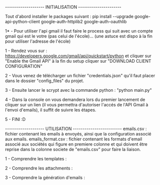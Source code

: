 -------------------- INITIALISATION ----------------------

Tout d'abord installer le packages suivant :
pip install --upgrade google-api-python-client google-auth-httplib2 google-auth-oauthlib

1* - Pour utiliser l'api gmail il faut faire le process qui suit avec un compte gmail qui est le votre (pas celui de l'école)... (une astuce est dispo à la fin pour utiliser l'adresse de l'école)

1 - Rendez vous sur : https://developers.google.com/gmail/api/quickstart/python et cliquer sur "Enable the Gmail API" à la fin du setup cliquer sur "DOWNLOAD CLIENT CONFIGURATION"

2 - Vous venez de télécharger un fichier "credentials.json" qu'il faut placer dans le dossier "config_files" du projet.

3 - Ensuite lancer le scrypt avec la commande python : "python main.py"

4 - Dans la console on vous demandera lors du premier lancement de cliquer sur un lien (il vous permettra d'autoriser l'accés de l'API Gmail à l'envoi d'emails), il suffit de suivre les étapes.

5 - FINI :D

-------------------- UTILISATION -------------------------
emails.csv : fichier contenant les emails à envoyés, ainsi que la configuration associé aux emails.
emails_format.csv : fichier contenant les formats d'email associé aux sociétés qui figure en premiere colonne et qui doivent être reprise dans la colonne societe de "emails.csv" pour faire la liaison.


1 - Comprendre les templates :

2 - Comprendre les attachments :

3 - Comprendre la génération d'emails :




